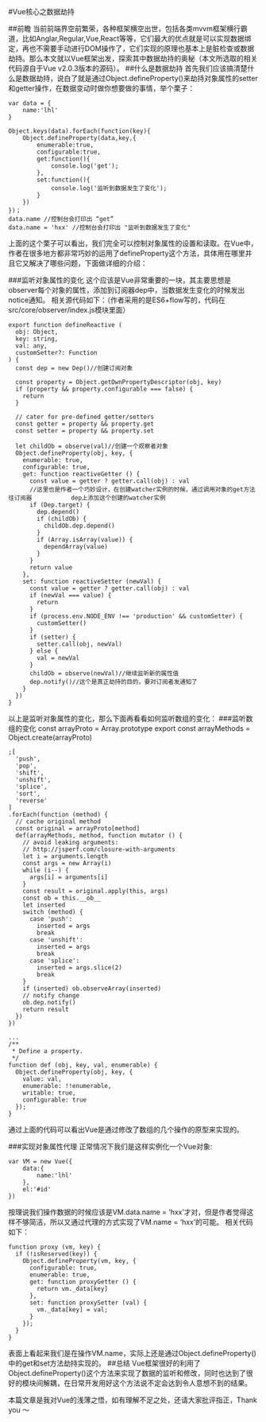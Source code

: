#Vue核心之数据劫持

##前瞻
当前前端界空前繁荣，各种框架横空出世，包括各类mvvm框架横行霸道，比如Anglar,Regular,Vue,React等等，它们最大的优点就是可以实现数据绑定，再也不需要手动进行DOM操作了，它们实现的原理也基本上是脏检查或数据劫持。那么本文就以Vue框架出发，探索其中数据劫持的奥秘（本文所选取的相关代码源自于Vue v2.0.3版本的源码）。
##什么是数据劫持
首先我们应该搞清楚什么是数据劫持，说白了就是通过Object.defineProperty()来劫持对象属性的setter和getter操作，在数据变动时做你想要做的事情，举个栗子：

	
	var data = {
		name:'lhl'
	}

	Object.keys(data).forEach(function(key){
		Object.defineProperty(data,key,{
			enumerable:true,
			configurable:true,
			get:function(){
				console.log('get');
			},
			set:function(){
				console.log('监听到数据发生了变化');
			}
		})
	})；
	data.name //控制台会打印出 “get”
	data.name = 'hxx' //控制台会打印出 "监听到数据发生了变化"
	
上面的这个栗子可以看出，我们完全可以控制对象属性的设置和读取。在Vue中，作者在很多地方都非常巧妙的运用了defineProperty这个方法，具体用在哪里并且它又解决了哪些问题，下面做详细的介绍：

###监听对象属性的变化
这个应该是Vue非常重要的一块，其主要思想是observer每个对象的属性，添加到订阅器dep中，当数据发生变化的时候发出notice通知。
相关源代码如下：（作者采用的是ES6+flow写的，代码在src/core/observer/index.js模块里面）
	
	export function defineReactive (
	  obj: Object,
	  key: string,
	  val: any,
	  customSetter?: Function
	) {
	  const dep = new Dep()//创建订阅对象
	
	  const property = Object.getOwnPropertyDescriptor(obj, key)
	  if (property && property.configurable === false) {
	    return
	  }
	
	  // cater for pre-defined getter/setters
	  const getter = property && property.get
	  const setter = property && property.set
	
	  let childOb = observe(val)//创建一个观察者对象
	  Object.defineProperty(obj, key, {
	    enumerable: true,
	    configurable: true,
	    get: function reactiveGetter () {
	      const value = getter ? getter.call(obj) : val
	      //这里也是作者一个巧妙设计，在创建watcher实例的时候，通过调用对象的get方法往订阅器			dep上添加这个创建的watcher实例
	      if (Dep.target) {
	        dep.depend()
	        if (childOb) {
	          childOb.dep.depend()
	        }
	        if (Array.isArray(value)) {
	          dependArray(value)
	        }
	      }
	      return value
	    },
	    set: function reactiveSetter (newVal) {
	      const value = getter ? getter.call(obj) : val
	      if (newVal === value) {
	        return
	      }
	      if (process.env.NODE_ENV !== 'production' && customSetter) {
	        customSetter()
	      }
	      if (setter) {
	        setter.call(obj, newVal)
	      } else {
	        val = newVal
	      }
	      childOb = observe(newVal)//继续监听新的属性值
	      dep.notify()//这个是真正劫持的目的，要对订阅者发通知了
	    }
	  })
	}
	
以上是监听对象属性的变化，那么下面再看看如何监听数组的变化：
###监听数组的变化
	const arrayProto = Array.prototype
	export const arrayMethods = Object.create(arrayProto)
	
	;[
	  'push',
	  'pop',
	  'shift',
	  'unshift',
	  'splice',
	  'sort',
	  'reverse'
	]
	.forEach(function (method) {
	  // cache original method
	  const original = arrayProto[method]
	  def(arrayMethods, method, function mutator () {
	    // avoid leaking arguments:
	    // http://jsperf.com/closure-with-arguments
	    let i = arguments.length
	    const args = new Array(i)
	    while (i--) {
	      args[i] = arguments[i]
	    }
	    const result = original.apply(this, args)
	    const ob = this.__ob__
	    let inserted
	    switch (method) {
	      case 'push':
	        inserted = args
	        break
	      case 'unshift':
	        inserted = args
	        break
	      case 'splice':
	        inserted = args.slice(2)
	        break
	    }
	    if (inserted) ob.observeArray(inserted)
	    // notify change
	    ob.dep.notify()
	    return result
	  })
	})
	
	...
	/**
	 * Define a property.
	 */
	function def (obj, key, val, enumerable) {
	  Object.defineProperty(obj, key, {
	    value: val,
	    enumerable: !!enumerable,
	    writable: true,
	    configurable: true
	  });
	}
	
通过上面的代码可以看出Vue是通过修改了数组的几个操作的原型来实现的。

###实现对象属性代理
正常情况下我们是这样实例化一个Vue对象:
	
	var VM = new Vue({
		data:{
			name:'lhl'
		},
		el:'#id'
	})
	
按理说我们操作数据的时候应该是VM.data.name = ‘hxx’才对，但是作者觉得这样不够简洁，所以又通过代理的方式实现了VM.name = ‘hxx’的可能。
相关代码如下：

	function proxy (vm, key) {
	  if (!isReserved(key)) {
	    Object.defineProperty(vm, key, {
	      configurable: true,
	      enumerable: true,
	      get: function proxyGetter () {
	        return vm._data[key]
	      },
	      set: function proxySetter (val) {
	        vm._data[key] = val;
	      }
	    });
	  }
	}

表面上看起来我们是在操作VM.name，实际上还是通过Object.defineProperty()中的get和set方法劫持实现的。
##总结
Vue框架很好的利用了Object.defineProperty()这个方法来实现了数据的监听和修改，同时也达到了很好的模块间解耦，在日常开发用好这个方法说不定会达到令人意想不到的结果。

本篇文章是我对Vue的浅薄之悟，如有理解不足之处，还请大家批评指正，Thank you ～
